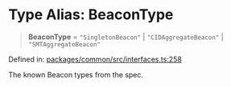 # Type Alias: BeaconType

> **BeaconType** = `"SingletonBeacon"` \| `"CIDAggregateBeacon"` \| `"SMTAggregateBeacon"`

Defined in: [packages/common/src/interfaces.ts:258](https://github.com/dcdpr/did-btcr2-js/blob/c82bc5c69016e1146a0c52c6e6b21621f5abd6d4/packages/common/src/interfaces.ts#L258)

The known Beacon types from the spec.
